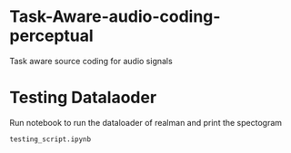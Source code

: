 # Task-Aware-audio-coding-perceptual
Task aware source coding for audio signals

# Testing Datalaoder
Run notebook to run the dataloader of realman and print the spectogram 


```
testing_script.ipynb
```